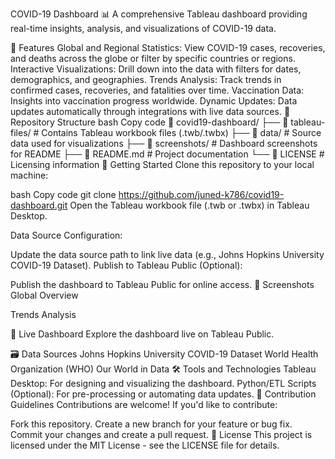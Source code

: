 COVID-19 Dashboard 📊
A comprehensive Tableau dashboard providing real-time insights, analysis, and visualizations of COVID-19 data.

🌟 Features
Global and Regional Statistics: View COVID-19 cases, recoveries, and deaths across the globe or filter by specific countries or regions.
Interactive Visualizations: Drill down into the data with filters for dates, demographics, and geographies.
Trends Analysis: Track trends in confirmed cases, recoveries, and fatalities over time.
Vaccination Data: Insights into vaccination progress worldwide.
Dynamic Updates: Data updates automatically through integrations with live data sources.
📁 Repository Structure
bash
Copy code
📂 covid19-dashboard/
├── 📂 tableau-files/            # Contains Tableau workbook files (.twb/.twbx)
├── 📂 data/                     # Source data used for visualizations
├── 📂 screenshots/              # Dashboard screenshots for README
├── 📜 README.md                 # Project documentation
└── 📜 LICENSE                   # Licensing information
🚀 Getting Started
Clone this repository to your local machine:

bash
Copy code
git clone https://github.com/juned-k786/covid19-dashboard.git
Open the Tableau workbook file (.twb or .twbx) in Tableau Desktop.

Data Source Configuration:

Update the data source path to link live data (e.g., Johns Hopkins University COVID-19 Dataset).
Publish to Tableau Public (Optional):

Publish the dashboard to Tableau Public for online access.
📸 Screenshots
Global Overview

Trends Analysis

🔗 Live Dashboard
Explore the dashboard live on Tableau Public.

🗃️ Data Sources
Johns Hopkins University COVID-19 Dataset
World Health Organization (WHO)
Our World in Data
🛠️ Tools and Technologies
Tableau Desktop: For designing and visualizing the dashboard.
Python/ETL Scripts (Optional): For pre-processing or automating data updates.
🙌 Contribution Guidelines
Contributions are welcome! If you'd like to contribute:

Fork this repository.
Create a new branch for your feature or bug fix.
Commit your changes and create a pull request.
📄 License
This project is licensed under the MIT License - see the LICENSE file for details.
